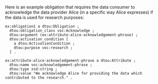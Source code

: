 Here is an example obligation that requires the data consumer to acknowledge the data provider Alice (in a specific way Alice expresses) if the data is used for research purposes:

<!-- If deleting this comment, the code formatting will be errornous. -->

```turtle
ex:obligation1 a dtou:Obligation ;
  dtou:obligation_class voc:Acknowledge ;
  dtou:argument (ex:attribute-alice-acknowledgement-phrase) ;
  dtou:activation_condition [
    a dtou:ActivationCondition ;
    dtou:purpose voc:research ;
  ] .

ex:attribute-alice-acknowledgement-phrase a dtou:Attribute ;
  dtou:name voc:acknowledgement-phrase ;
  dtou:type xsd:string ;
  dtou:value "We acknowledge Alice for providing the data which contributed to the research." .
```